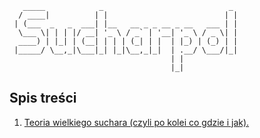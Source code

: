 ```
   _____            _                            _ 
  / ____|          | |                          | |
 | (___  _   _  ___| |__   __ _ _ __ _ __   ___ | |
  \___ \| | | |/ __| '_ \ / _` | '__| '_ \ / _ \| |
  ____) | |_| | (__| | | | (_| | |  | |_) | (_) | |
 |_____/ \__,_|\___|_| |_|\__,_|_|  | .__/ \___/|_|
                                    | |            
                                    |_|            
```
## Spis treści

1. [Teoria wielkiego suchara (czyli po kolei co gdzie i jak).](lekcja-1/README.md)